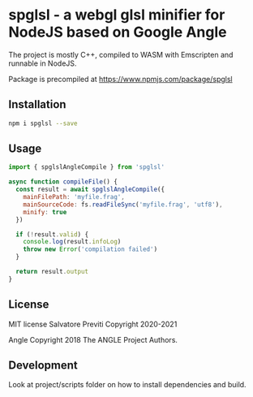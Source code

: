 # spglsl - a webgl glsl minifier for NodeJS based on Google Angle

The project is mostly C++, compiled to WASM with Emscripten and runnable in NodeJS.

Package is precompiled at https://www.npmjs.com/package/spglsl

## Installation

```sh
npm i spglsl --save
```

## Usage

```js
import { spglslAngleCompile } from 'spglsl'

async function compileFile() {
  const result = await spglslAngleCompile({
    mainFilePath: 'myfile.frag',
    mainSourceCode: fs.readFileSync('myfile.frag', 'utf8'),
    minify: true
  })

  if (!result.valid) {
    console.log(result.infoLog)
    throw new Error('compilation failed')
  }

  return result.output
}
```

## License

MIT license
Salvatore Previti Copyright 2020-2021

Angle Copyright 2018 The ANGLE Project Authors.

## Development

Look at project/scripts folder on how to install dependencies and build.
